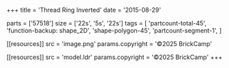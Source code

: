 +++
title = 'Thread Ring Inverted'
date  = '2015-08-29'

parts = ['57518']
size  = ['22s', '5s', '22s']
tags  = [
  'partcount-total-45',
  'function-backup: shape_2D',
  'shape-polygon-45',
  'partcount-segment-1',
]

[[resources]]
src              = 'image.png'
params.copyright = '©2025 BrickCamp'

[[resources]]
src              = 'model.ldr'
params.copyright = '©2025 BrickCamp'
+++
